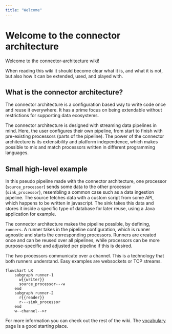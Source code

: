 ```yaml
---
title: "Welcome"
---
```

# Welcome to the connector architecture

Welcome to the connector-architecture wiki!

When reading this wiki it should become clear what it is, and what it is not, but also how it can be extended, used, and played with.

## What is the connector architecture?

The connector architecture is a configuration based way to write code once and reuse it everywhere.
It has a prime focus on being extendable without restrictions for supporting data ecosystems.

The connector architecture is designed with streaming data pipelines in mind. Here, the user configures their own pipeline, from start to finish with pre-existing processors (parts of the pipeline). The power of the connector architecture is its extensibility and platform independence, which makes possible to mix and match processors written in different programming languages.

## Small high-level example

In this pseudo pipeline made with the connector architecture, one processor (`source_processor`) sends some data to the other processor (`sink_processor`), resembling a common case such as a data ingestion pipeline. The source fetches data with a custom script from some API, which happens to be written in javascript. The sink takes this data and stores it inside a specific type of database for later reuse, using a Java application for example.

The connector architecture makes the pipeline possible, by defining, `runners`. A runner takes in the pipeline configuration, which is runner agnostic and starts the corresponding processors. Runners are created once and can be reused over all pipelines, while processors can be more purpose-specific and adjusted per pipeline if this is desired.

The two processors communicate over a channel. This is a technology that both runners understand. Easy examples are websockets or TCP streams.

```mermaid
flowchart LR
    subgraph runner-1
      w{{writer}}
      source_processor---w
    end
    subgraph runner-2
      r{{reader}}
      r---sink_processor
    end
    w--channel-->r
```

For more information you can check out the rest of the wiki. The [vocabulary](https://github.com/TREEcg/connector-architecture/wiki/Vocabulary-explained) page is a good starting place.

